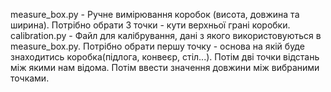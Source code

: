 measure_box.py - Ручне вимірювання коробок (висота, довжина та ширина). Потрібно обрати 3 точки - кути верхньої грані коробки.
calibration.py - Файл для калібрування, дані з якого використовуються в measure_box.py. Потрібно обрати першу точку - основа на якій буде знаходитись коробка(підлога, конвеєр, стіл...). Потім дві точки відстань між якими нам відома. Потім ввести значення довжини між вибраними точками.
